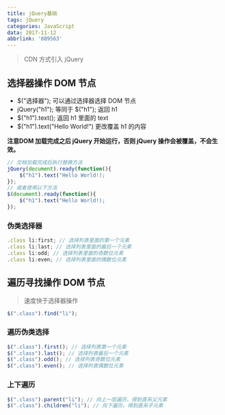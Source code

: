 ```yaml
---
title: jQuery基础
tags: jQuery
categories: JavaScript
data: 2017-11-12
abbrlink: '889563'
---
```

> CDN 方式引入 jQuery
<script src="https://cdn.bootcss.com/jquery/3.2.1/jquery.min.js"></script>

## 选择器操作 DOM 节点
* $("选择器"); 可以通过选择器选择 DOM 节点
* jQuery("h1"); 等同于 $("h1"); 返回 h1
* $("h1").text(); 返回 h1 里面的 text
* $("h1").text("Hello World!") 更改覆盖 h1 的内容

**注意DOM 加载完成之后 jQuery 开始运行，否则 jQuery 操作会被覆盖，不会生效。**
```javascript
// 文档加载完成后执行替换方法
jQuery(document).ready(function(){
    $("h1").text("Hello World!);
});
// 或者使用以下方法
$(document).ready(function(){
    $("h1").text("Hello World!);
});
```

### 伪类选择器
```javascript
.class li:first; // 选择列表里面的第一个元素
.class li:last; // 选择列表里面的最后一个元素
.class li:odd; // 选择列表里面的奇数位元素
.class li:even; // 选择列表里面的偶数位元素
```
## 遍历寻找操作 DOM 节点
> 速度快于选择器操作
```javascript
$(".class").find("li");
```
### 遍历伪类选择
```javascript
$(".class").first(); // 选择列表第一个元素
$(".class").last(); // 选择列表最后一个元素
$(".class").odd(); // 选择列表奇数位元素
$(".class").even(); // 选择列表偶数位元素
```
###  上下遍历

```javascript
$(".class").parent("li"); // 向上一层遍历，得到直系父元素
$(".class").children("li"); // 向下遍历，得到直系子元素
```